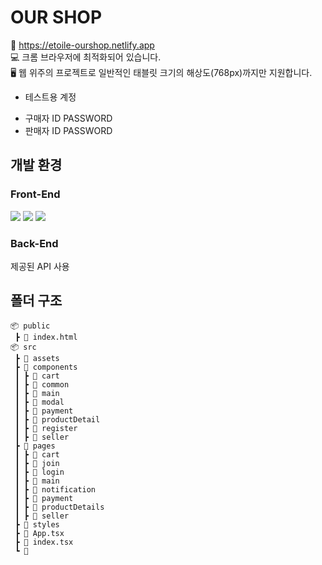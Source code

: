 # OUR SHOP

📍 https://etoile-ourshop.netlify.app
<br />💻 크롬 브라우저에 최적화되어 있습니다.
<br />🖥 웹 위주의 프로젝트로 일반적인 태블릿 크기의 해상도(768px)까지만 지원합니다.

-   테스트용 계정

*   구매자
    ID
    PASSWORD
*   판매자
    ID
    PASSWORD

## 개발 환경

### Front-End

<img src="https://img.shields.io/badge/React-61DAFB?style=for-the-badge&logo=React&logoColor=white">
<img src="https://img.shields.io/badge/TypeScript-3178C6?style=for-the-badge&logo=TypeScript&logoColor=white">
<img src="https://img.shields.io/badge/styled-components-DB7093?style=for-the-badge&logo=styled-components&logoColor=white">

### Back-End

제공된 API 사용

## 폴더 구조

```
📦 public
 ┣ 📃 index.html
📦 src
 ┣ 📂 assets
 ┣ 📂 components
 ┃ ┣ 📂 cart
 ┃ ┣ 📂 common
 ┃ ┣ 📂 main
 ┃ ┣ 📂 modal
 ┃ ┣ 📂 payment
 ┃ ┣ 📂 productDetail
 ┃ ┣ 📂 register
 ┃ ┣ 📂 seller
 ┣ 📂 pages
 ┃ ┣ 📂 cart
 ┃ ┣ 📂 join
 ┃ ┣ 📂 login
 ┃ ┣ 📂 main
 ┃ ┣ 📂 notification
 ┃ ┣ 📂 payment
 ┃ ┣ 📂 productDetails
 ┃ ┣ 📂 seller
 ┣ 📂 styles
 ┣ 📃 App.tsx
 ┣ 📃 index.tsx
 ┗ 📃
```
